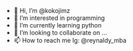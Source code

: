 - 👋 Hi, I’m @kokojimz
- 👀 I’m interested in programming
- 🌱 I’m currently learning python
- 💞️ I’m looking to collaborate on ...
- 📫 How to reach me Ig: @reynaldy_mba

<!---
kokojimz/kokojimz is a ✨ special ✨ repository because its `README.md` (this file) appears on your GitHub profile.
You can click the Preview link to take a look at your changes.
--->
